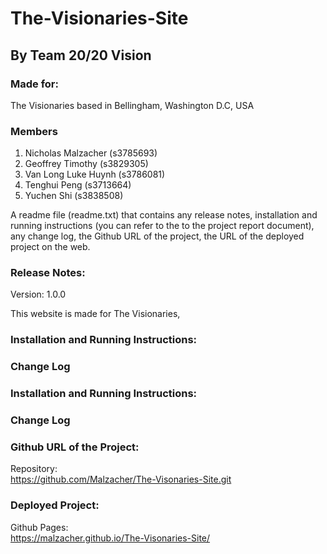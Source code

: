# The-Visionaries-Site

## By Team 20/20 Vision

### Made for:  
The Visionaries based in Bellingham, Washington D.C, USA  

### Members
1. Nicholas Malzacher (s3785693)
2. Geoffrey Timothy (s3829305)
3. Van Long Luke Huynh (s3786081)
4. Tenghui Peng (s3713664)
5. Yuchen Shi (s3838508)


A readme file (readme.txt) that contains any release notes, installation and running
instructions (you can refer to the to the project report document), any change log,
the Github URL of the project, the URL of the deployed project on the web.

### Release Notes:

Version: 1.0.0  

This website is made for The Visionaries,
### Installation and Running Instructions:
### Change Log  


### Installation and Running Instructions:
### Change Log
### Github URL of the Project:
Repository:   
https://github.com/Malzacher/The-Visonaries-Site.git  

### Deployed Project:  
Github Pages:  
https://malzacher.github.io/The-Visonaries-Site/
